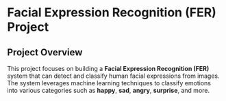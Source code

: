 # Facial Expression Recognition (FER) Project

## Project Overview
This project focuses on building a **Facial Expression Recognition (FER)** system that can detect and classify human facial expressions from images. The system leverages machine learning techniques to classify emotions into various categories such as **happy**, **sad**, **angry**, **surprise**, and more.
